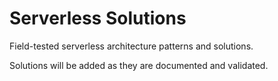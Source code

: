 # Serverless Solutions

Field-tested serverless architecture patterns and solutions.

Solutions will be added as they are documented and validated.
